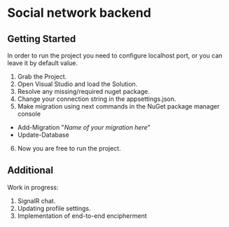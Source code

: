 # Social network backend

## Getting Started
In order to run the project you need to configure localhost port, or you can leave it by default value.

1. Grab the Project.
2. Open Visual Studio and load the Solution.
3. Resolve any missing/required nuget package.
4. Change your connection string in the appsettings.json.
5. Make migration using next commands in the NuGet package manager console
- Add-Migration "*Name of your migration here*"
- Update-Database
6. Now you are free to run the project.

## Additional

Work in progress:
1. SignalR chat.
2. Updating profile settings.
3. Implementation of end-to-end encipherment
